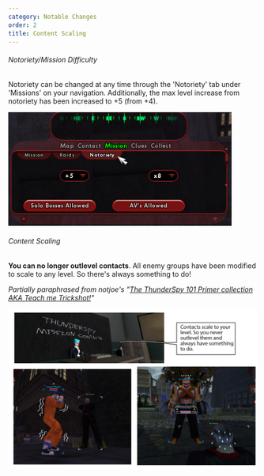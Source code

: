 ```yaml
---
category: Notable Changes
order: 2
title: Content Scaling
---
```

###### *Notoriety/Mission Difficulty*

Notoriety can be changed at any time through the 'Notoriety' tab under 'Missions' on your navigation. Additionally, the max level increase from notoriety has been increased to +5 (from +4).

![](/img/uploads/coxg_dnexyyf9bi.png)

###### Content Scaling

**You can no longer outlevel contacts**. All enemy groups have been modified to scale to any level. So there's always something to do!


*Partially paraphrased from notjoe's "[The ThunderSpy 101 Primer collection AKA Teach me Trickshot!](https://thunderspygaming.boards.net/thread/71/thunderspy-primer-collection-teach-trickshot)"*

![](/img/uploads/51320887186_1a743f7c86_k.jpg)